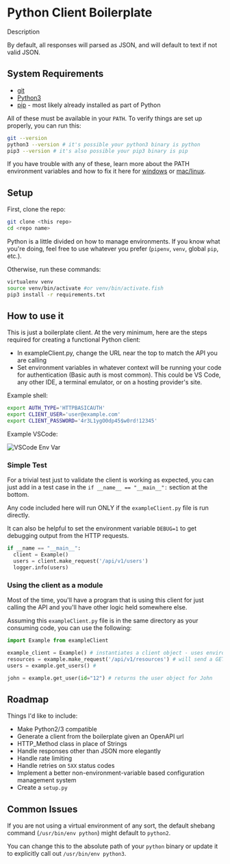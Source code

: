 # Python Client Boilerplate

Description

By default, all responses will parsed as JSON, and will default to text if not valid JSON.

## System Requirements
- [git](https://git-scm.com/)
- [Python3](https://docs.python-guide.org/starting/installation/)
- [pip](https://pip.pypa.io/en/stable/installing/) - most likely already installed as part of Python

All of these must be available in your `PATH`. To verify things are set up properly, you can run this:

```sh
git --version
python3 --version # it's possible your python3 binary is python
pip3 --version # it's also possible your pip3 binary is pip
```

If you have trouble with any of these, learn more about the PATH environment variables and how to fix it here for [windows](https://www.howtogeek.com/118594/how-to-edit-your-system-path-for-easy-command-line-access/) or [mac/linux](http://stackoverflow.com/a/24322978/971592).

## Setup

First, clone the repo:

```sh
git clone <this repo>
cd <repo name>
```

Python is a little divided on how to manage environments. If you know what you're doing, feel free to use whatever you prefer (`pipenv`, `venv`, global `pip`, etc.).

Otherwise, run these commands:

```sh
virtualenv venv
source venv/bin/activate #or venv/bin/activate.fish
pip3 install -r requirements.txt
```

## How to use it

This is just a boilerplate client. At the very minimum, here are the steps required for creating a functional Python client:
- In exampleClient.py, change the URL near the top to match the API you are calling
- Set environment variables in whatever context will be running your code for authentication (Basic auth is most common). This could be VS Code, any other IDE, a terminal emulator, or on a hosting provider's site.

Example shell:
```sh
export AUTH_TYPE='HTTPBASICAUTH'
export CLIENT_USER='user@example.com'
export CLIENT_PASSWORD='4r3L1ygO0dp45$w0rd!12345'
```

Example VSCode:

![VSCode Env Var](images/vscodeEnvVar)

### Simple Test

For a trivial test just to validate the client is working as expected, you can just add in a test case in the `if __name__ == "__main__":` section at the bottom. 

Any code included here will run ONLY if the `exampleClient.py` file is run directly.

It can also be helpful to set the environment variable `DEBUG=1` to get debugging output from the HTTP requests.

```py
if __name == "__main__":
  client = Example()
  users = client.make_request('/api/v1/users')
  logger.info(users)
```


### Using the client as a module

Most of the time, you'll have a program that is using this client for just calling the API and you'll have other logic held somewhere else.

Assuming this `exampleClient.py` file is in the same directory as your consuming code, you can use the following:

```py
import Example from exampleClient

example_client = Example() # instantiates a client object - uses environment variables for auth if present
resources = example.make_request('/api/v1/resources') # will send a GET request to the resources endpoint
users = example.get_users() # 

john = example.get_user(id="12") # returns the user object for John
```

## Roadmap

Things I'd like to include:
- Make Python2/3 compatible
- Generate a client from the boilerplate given an OpenAPI url
- HTTP_Method class in place of Strings
- Handle responses other than JSON more elegantly
- Handle rate limiting
- Handle retries on `5XX` status codes
- Implement a better non-environment-variable based configuration management system
- Create a `setup.py`

## Common Issues


If you are not using a virtual environment of any sort, the default shebang command (`/usr/bin/env python`) might default to `python2`. 

You can change this to the absolute path of your `python` binary or update it to explicitly call out `/usr/bin/env python3`.
